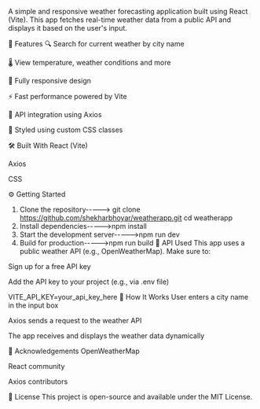 
A simple and responsive weather forecasting application built using React (Vite). This app fetches real-time weather data from a public API and displays it based on the user's input.

🚀 Features
🔍 Search for current weather by city name

🌡️ View temperature, weather conditions and more

📱 Fully responsive design

⚡ Fast performance powered by Vite

🔗 API integration using Axios

🎨 Styled using custom CSS classes

🛠️ Built With
React (Vite)

Axios

CSS

⚙️ Getting Started
1. Clone the repository-----> git clone https://github.com/shekharbhoyar/weatherapp.git
   cd weatherapp
2. Install dependencies----->npm install
3. Start the development server----->npm run dev
4. Build for production----->npm run build
🔑 API Used
This app uses a public weather API (e.g., OpenWeatherMap). Make sure to:

Sign up for a free API key

Add the API key to your project (e.g., via .env file)


VITE_API_KEY=your_api_key_here
📌 How It Works
User enters a city name in the input box

Axios sends a request to the weather API

The app receives and displays the weather data dynamically

🙌 Acknowledgements
OpenWeatherMap

React community

Axios contributors

📃 License
This project is open-source and available under the MIT License.

